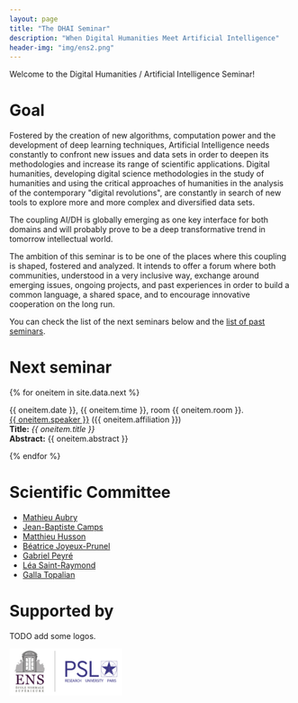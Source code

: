 ```yaml
---
layout: page
title: "The DHAI Seminar"
description: "When Digital Humanities Meet Artificial Intelligence"
header-img: "img/ens2.png"
---
```


Welcome to the Digital Humanities / Artificial Intelligence Seminar!




Goal
============================

Fostered by the creation of new algorithms, computation power and the development of deep learning techniques, Artificial Intelligence needs constantly to confront new issues and data sets in order to deepen its methodologies and increase its range of scientific applications. 
Digital humanities, developing digital science methodologies in the study of humanities and using the critical approaches of humanities in the analysis of the contemporary "digital revolutions", are constantly in search of new tools to explore more and more complex and diversified data sets. 

The coupling AI/DH is globally emerging as one key interface for both domains and will probably prove to be a deep transformative trend in tomorrow intellectual world. 

The ambition of this seminar is to be one of the places where this coupling is shaped, fostered and analyzed. It intends to offer a forum where both communities, understood in a very inclusive way, exchange around emerging issues, ongoing projects, and past experiences in order to build a common language, a shared space, and to encourage innovative cooperation on the long run.

You can check the list of the next seminars below and the [list of past seminars](../past/).


Next seminar
===========================


{% for oneitem in site.data.next %}
<p>
  {{ oneitem.date }}, {{ oneitem.time }}, room {{ oneitem.room }}.<br/>
  <a href="{{ oneitem.url }}">{{ oneitem.speaker }}</a>  ({{ oneitem.affiliation }})<br/>
  <b>Title:</b> <i>{{ oneitem.title }}</i><br/>
  <b>Abstract:</b> {{ oneitem.abstract }}
  </p>
{% endfor %}


Scientific Committee
============================

- [Mathieu Aubry](http://imagine.enpc.fr/~aubrym/)
- [Jean-Baptiste Camps](http://www.chartes.psl.eu/fr/jean-baptiste-camps)
- [Matthieu Husson](https://syrte.obspm.fr/spip/science/histoire/membres-de-l-equipe/article/matthieu-husson)
- [Béatrice Joyeux-Prunel](https://artlas.huma-num.fr/en/staff-member/beatrice-joyeux-prunel-2/)
- [Gabriel Peyré](http://www.gpeyre.com)
- [Léa Saint-Raymond](https://u-paris10.academia.edu/LéaSaintRaymond)
- [Galla Topalian](https://univ-paris1.academia.edu/GallaTopalian)


Supported by
===========================


<p align="center">

TODO add some logos.

<a href="http://www.ens.fr">
<img width="200" src="img/logo-ens.jpg"/>
</a>


</p>
